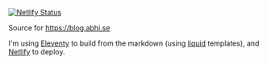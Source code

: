 [![Netlify Status](https://api.netlify.com/api/v1/badges/2f201610-fb0f-43d5-9358-248b809f5987/deploy-status)](https://app.netlify.com/sites/quirky-pike-62704f/deploys)


Source for https://blog.abhi.se

I'm using [Eleventy](https://www.11ty.dev/) to build from the markdown (using [liquid](https://github.com/Shopify/liquid/wiki) templates), and [Netlify](netlify.com) to deploy.